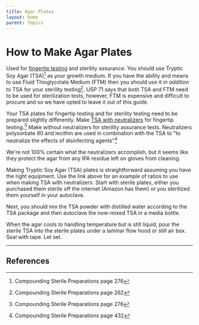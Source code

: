 ```yaml
---
title: Agar Plates
layout: home
parent: Topics
---
```


# How to Make Agar Plates

Used for [fingertip testing] and sterility assurance. You should use Tryptic Soy Agar (TSA)[^1] as your growth medium. If you have the ability and means to use Fluid Thioglycolate Medium (FTM) then you should use it _in addition_ to TSA for your sterility testing[^2]. USP 71 says that _both_ TSA and FTM need to be used for sterilization tests, however, FTM is expensive and difficult to procure and so we have opted to leave it out of this guide.

Your TSA plates for fingertip testing and for sterility testing need to be prepared slightly differently. Make [TSA with neutralizers] for fingertip testing.[^1] Make without neutralizers for sterility assurance tests. Neutralizers polysorbate 80 and lecithin are used in combination with the TSA to "to neutralize the effects of disinfecting agents"[^3]

We're not 100% certain what the neutralizers accomplish, but it seems like they protect the agar from any IPA residue left on gloves from cleaning.

Making Tryptic Soy Agar (TSA) plates is straightforward assuming you have the right equipment. Use the link above for an example of ratios to use when making TSA with neutralizers. Start with sterile plates, either you purchased them sterile off the internet (Amazon has them) or you sterilized them yourself in your autoclave.

Next, you should mix the TSA powder with distilled water according to the TSA package and then autoclave the now-mixed TSA in a media bottle.

When the agar cools to handling temperature but is still liquid, pour the sterile TSA into the sterile plates under a laminar flow hood or still air box. Seal with tape. Let set.

---

## References

[^1]: Compounding Sterile Preparations page 276
[^2]: Compounding Sterile Preparations page 262
[^3]: Compounding Sterile Preparations page 432

[fingertip testing]: /topics/fingertip_testing
[TSA with neutralizers]: https://assets.fishersci.com/TFS-Assets/LSG/manuals/IFU119841.pdf
